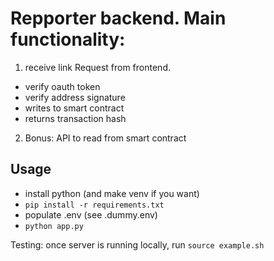 # Repporter backend. Main functionality:
1. receive link Request from frontend.
  - verify oauth token
  - verify address signature
  - writes to smart contract
  - returns transaction hash
2. Bonus: API to read from smart contract



## Usage
- install python (and make venv if you want)
- `pip install -r requirements.txt`
- populate .env (see .dummy.env)
- `python app.py`


Testing:
once server is running locally, run `source example.sh`
